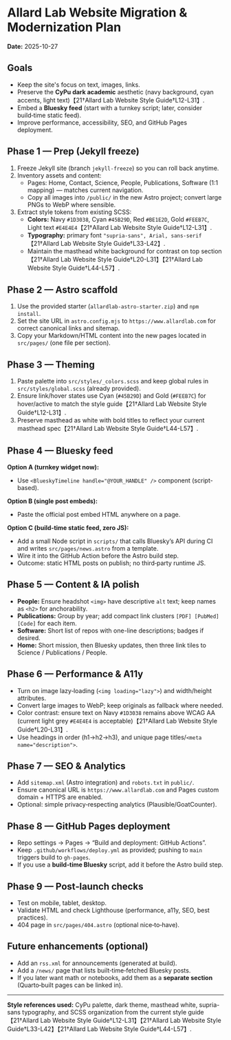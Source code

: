 # Allard Lab Website Migration & Modernization Plan
**Date:** 2025-10-27

## Goals
- Keep the site's focus on text, images, links.
- Preserve the **CyPu dark academic** aesthetic (navy background, cyan accents, light text)【21†Allard Lab Website Style Guide†L12-L31】.
- Embed a **Bluesky feed** (start with a turnkey script; later, consider build‑time static feed).
- Improve performance, accessibility, SEO, and GitHub Pages deployment.

## Phase 1 — Prep (Jekyll freeze)
1. Freeze Jekyll site (branch `jekyll-freeze`) so you can roll back anytime.
2. Inventory assets and content:
   - Pages: Home, Contact, Science, People, Publications, Software (1:1 mapping) — matches current navigation.
   - Copy all images into `/public/` in the new Astro project; convert large PNGs to WebP where sensible.
3. Extract style tokens from existing SCSS:
   - **Colors:** Navy `#1D3038`, Cyan `#45B29D`, Red `#BE1E2D`, Gold `#FEEB7C`, Light text `#E4E4E4`【21†Allard Lab Website Style Guide†L12-L31】.
   - **Typography:** primary font `"supria-sans", Arial, sans-serif`【21†Allard Lab Website Style Guide†L33-L42】.
   - Maintain the masthead white background for contrast on top section【21†Allard Lab Website Style Guide†L20-L31】【21†Allard Lab Website Style Guide†L44-L57】.

## Phase 2 — Astro scaffold
1. Use the provided starter (`allardlab-astro-starter.zip`) and `npm install`.
2. Set the site URL in `astro.config.mjs` to `https://www.allardlab.com` for correct canonical links and sitemap.
3. Copy your Markdown/HTML content into the new pages located in `src/pages/` (one file per section).

## Phase 3 — Theming
1. Paste palette into `src/styles/_colors.scss` and keep global rules in `src/styles/global.scss` (already provided).
2. Ensure link/hover states use Cyan (`#45B29D`) and Gold (`#FEEB7C`) for hover/active to match the style guide【21†Allard Lab Website Style Guide†L12-L31】.
3. Preserve masthead as white with bold titles to reflect your current masthead spec【21†Allard Lab Website Style Guide†L44-L57】.

## Phase 4 — Bluesky feed
**Option A (turnkey widget now):**
- Use `<BlueskyTimeline handle="@YOUR_HANDLE" />` component (script-based).

**Option B (single post embeds):**
- Paste the official post embed HTML anywhere on a page.

**Option C (build‑time static feed, zero JS):**
- Add a small Node script in `scripts/` that calls Bluesky’s API during CI and writes `src/pages/news.astro` from a template.
- Wire it into the GitHub Action before the Astro build step.
- Outcome: static HTML posts on publish; no third‑party runtime JS.

## Phase 5 — Content & IA polish
- **People:** Ensure headshot `<img>` have descriptive `alt` text; keep names as `<h2>` for anchorability.
- **Publications:** Group by year; add compact link clusters `[PDF] [PubMed] [Code]` for each item.
- **Software:** Short list of repos with one-line descriptions; badges if desired.
- **Home:** Short mission, then Bluesky updates, then three link tiles to Science / Publications / People.

## Phase 6 — Performance & A11y
- Turn on image lazy‑loading (`<img loading="lazy">`) and width/height attributes.
- Convert large images to WebP; keep originals as fallback where needed.
- Color contrast: ensure text on Navy `#1D3038` remains above WCAG AA (current light grey `#E4E4E4` is acceptable)【21†Allard Lab Website Style Guide†L20-L31】.
- Use headings in order (h1→h2→h3), and unique page titles/`<meta name="description">`.

## Phase 7 — SEO & Analytics
- Add `sitemap.xml` (Astro integration) and `robots.txt` in `public/`.
- Ensure canonical URL is `https://www.allardlab.com` and Pages custom domain + HTTPS are enabled.
- Optional: simple privacy‑respecting analytics (Plausible/GoatCounter).

## Phase 8 — GitHub Pages deployment
- Repo settings → Pages → “Build and deployment: GitHub Actions”.
- Keep `.github/workflows/deploy.yml` as provided; pushing to `main` triggers build to `gh-pages`.
- If you use a **build‑time Bluesky** script, add it before the Astro build step.

## Phase 9 — Post‑launch checks
- Test on mobile, tablet, desktop.
- Validate HTML and check Lighthouse (performance, a11y, SEO, best practices).
- 404 page in `src/pages/404.astro` (optional nice‑to‑have).

## Future enhancements (optional)
- Add an `rss.xml` for announcements (generated at build).
- Add a `/news/` page that lists built‑time‑fetched Bluesky posts.
- If you later want math or notebooks, add them as a **separate section** (Quarto‑built pages can be linked in).

---

**Style references used:** CyPu palette, dark theme, masthead white, supria-sans typography, and SCSS organization from the current style guide【21†Allard Lab Website Style Guide†L12-L31】【21†Allard Lab Website Style Guide†L33-L42】【21†Allard Lab Website Style Guide†L44-L57】.

